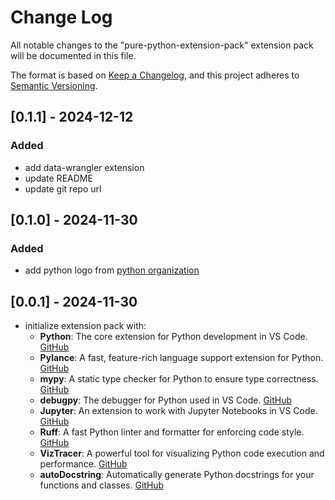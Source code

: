 # Change Log

All notable changes to the "pure-python-extension-pack" extension pack will be documented in this file.

The format is based on [Keep a Changelog](https://keepachangelog.com/en/1.1.0/),
and this project adheres to [Semantic Versioning](https://semver.org/spec/v2.0.0.html).

## [0.1.1] - 2024-12-12

### Added

- add data-wrangler extension
- update README
- update git repo url

## [0.1.0] - 2024-11-30

### Added

- add python logo from [python organization](https://www.python.org/community/logos/)

## [0.0.1] - 2024-11-30

- initialize extension pack with:
  - **Python**: The core extension for Python development in VS Code. [GitHub](https://github.com/microsoft/vscode-python)
  - **Pylance**: A fast, feature-rich language support extension for Python. [GitHub](https://github.com/microsoft/pylance-release)
  - **mypy**: A static type checker for Python to ensure type correctness. [GitHub](https://github.com/python/mypy)
  - **debugpy**: The debugger for Python used in VS Code. [GitHub](https://github.com/microsoft/debugpy)
  - **Jupyter**: An extension to work with Jupyter Notebooks in VS Code. [GitHub](https://github.com/microsoft/vscode-jupyter)
  - **Ruff**: A fast Python linter and formatter for enforcing code style. [GitHub](https://github.com/astral-sh/ruff)
  - **VizTracer**: A powerful tool for visualizing Python code execution and performance. [GitHub](https://github.com/gaogaotiantian/viztracer)
  - **autoDocstring**: Automatically generate Python docstrings for your functions and classes. [GitHub](https://github.com/NilsJPWerner/autoDocstring)
